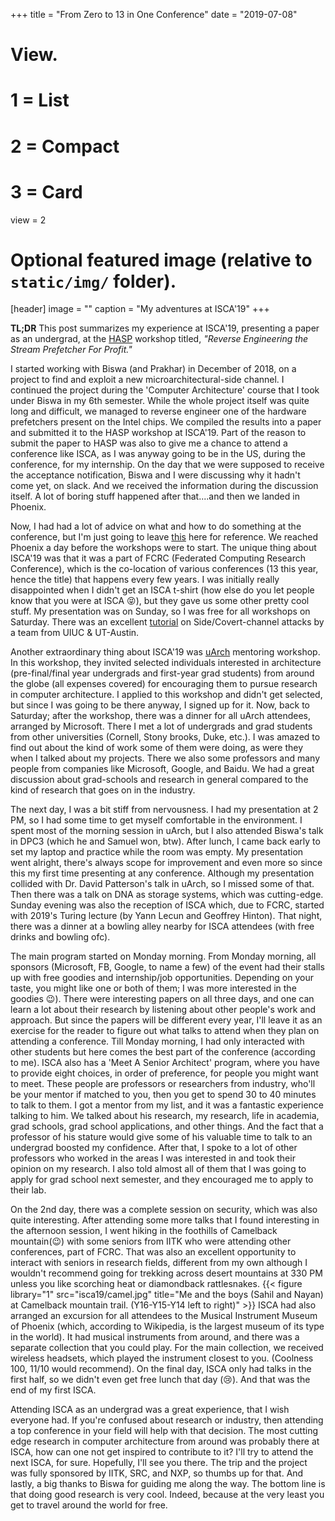 +++
title = "From Zero to 13 in One Conference"
date = "2019-07-08"
# View.
#   1 = List
#   2 = Compact
#   3 = Card
view = 2

# Optional featured image (relative to `static/img/` folder).
[header]
image = ""
caption = "My adventures at ISCA'19"
+++

**TL;DR** 
This post summarizes my experience at ISCA'19, presenting a paper as an undergrad, at the [HASP](https://caslab.csl.yale.edu/workshops/hasp2019/program.html) workshop titled, _"Reverse Engineering the Stream Prefetcher For Profit."_


I started working with Biswa (and Prakhar) in December of 2018, on a project to find and exploit a new microarchitectural-side channel. I continued the project during the 'Computer Architecture' course that I took under Biswa in my 6th semester. While the whole project itself was quite long and difficult, we managed to reverse engineer one of the hardware prefetchers present on the Intel chips. We compiled the results into a paper and submitted it to the HASP workshop at ISCA'19. Part of the reason to submit the paper to HASP was also to give me a chance to attend a conference like ISCA, as I was anyway going to be in the US, during the conference, for my internship. On the day that we were supposed to receive the acceptance notification, Biswa and I were discussing why it hadn't come yet, on slack. And we received the information during the discussion itself. A lot of boring stuff happened after that....and then we landed in Phoenix.


Now, I had had a lot of advice on what and how to do something at the conference, but I'm just going to leave [this](https://uarch2019.github.io/uarch2019/first_time_attendee_faq) here for reference. We reached Phoenix a day before the workshops were to start. The unique thing about ISCA'19 was that it was a part of FCRC (Federated Computing Research Conference), which is the co-location of various conferences (13 this year, hence the title) that happens every few years. I was initially really disappointed when I didn't get an ISCA t-shirt (how else do you let people know that you were at ISCA :stuck_out_tongue_closed_eyes:), but they gave us some other pretty cool stuff. My presentation was on Sunday, so I was free for all workshops on Saturday. There was an excellent [tutorial](https://sites.google.com/view/arch-sec/home) on Side/Covert-channel attacks by a team from UIUC & UT-Austin.


Another extraordinary thing about ISCA'19 was [uArch](https://uarch2019.github.io/uarch2019/) mentoring workshop.
In this workshop, they invited selected individuals interested in architecture (pre-final/final year undergrads and first-year grad students) from around the globe (all expenses covered) for encouraging them to pursue research in computer architecture.
I applied to this workshop and didn't get selected, but since I was going to be there anyway, I signed up for it. 
Now, back to Saturday; after the workshop, there was a dinner for all uArch attendees, arranged by Microsoft. There I met a lot of undergrads and grad students from other universities (Cornell, Stony brooks, Duke, etc.). I was amazed to find out about the kind of work some of them were doing, as were they when I talked about my projects. There we also some professors and many people from companies like Microsoft, Google, and Baidu. We had a great discussion about grad-schools and research in general compared to the kind of research that goes on in the industry.


The next day, I was a bit stiff from nervousness. I had my presentation at 2 PM, so I had some time to get myself comfortable in the environment. I spent most of the morning session in uArch, but I also attended Biswa's talk in DPC3 (which he and Samuel won, btw). After lunch, I came back early to set my laptop and practice while the room was empty. My presentation went alright, there's always scope for improvement and even more so since this my first time presenting at any conference. Although my presentation collided with Dr. David Patterson's talk in uArch, so I missed some of that. Then there was a talk on DNA as storage systems, which was cutting-edge. Sunday evening was also the reception of ISCA which, due to FCRC, started with 2019's Turing lecture (by Yann Lecun and Geoffrey Hinton). That night, there was a dinner at a bowling alley nearby for ISCA attendees (with free drinks and bowling ofc). 


The main program started on Monday morning. From Monday morning, all sponsors (Microsoft, FB, Google, to name a few) of the event had their stalls up with free goodies and internship/job opportunities. Depending on your taste, you might like one or both of them; I was more interested in the goodies :wink:). There were interesting papers on all three days, and one can learn a lot about their research by listening about other people's work and approach. But since the papers will be different every year, I'll leave it as an exercise for the reader to figure out what talks to attend when they plan on attending a conference.
Till Monday morning, I had only interacted with other students but here comes the best part of the conference (according to me). ISCA also has a 'Meet A Senior Architect' program, where you have to provide eight choices, in order of preference, for people you might want to meet. These people are professors or researchers from industry, who'll be your mentor if matched to you, then you get to spend 30 to 40 minutes to talk to them. I got a mentor from my list, and it was a fantastic experience talking to him. We talked about his research, my research, life in academia, grad schools, grad school applications, and other things. And the fact that a professor of his stature would give some of his valuable time to talk to an undergrad boosted my confidence. After that, I spoke to a lot of other professors who worked in the areas I was interested in and took their opinion on my research. I also told almost all of them that I was going to apply for grad school next semester, and they encouraged me to apply to their lab. 


On the 2nd day, there was a complete session on security, which was also quite interesting. After attending some more talks that I found interesting in the afternoon session, I went hiking in the foothills of Camelback mountain(:wink:) with some seniors from IITK who were attending other conferences, part of FCRC.  That was also an excellent opportunity to interact with seniors in research fields, different from my own although I wouldn't recommend going for trekking across desert mountains at 330 PM unless you like scorching heat or diamondback rattlesnakes.
{{< figure library="1" src="isca19/camel.jpg" title="Me and the boys (Sahil and Nayan) at Camelback mountain trail. (Y16-Y15-Y14 left to right)" >}}
ISCA had also arranged an excursion for all attendees to the Musical Instrument Museum of Phoenix (which, according to Wikipedia, is the largest museum of its type in the world). It had musical instruments from around, and there was a separate collection that you could play. For the main collection, we received wireless headsets, which played the instrument closest to you. (Coolness 100, 11/10 would recommend). On the final day, ISCA only had talks in the first half, so we didn't even get free lunch that day (:cry:). And that was the end of my first ISCA. 


Attending ISCA as an undergrad was a great experience, that I wish everyone had. If you're confused about research or industry, then attending a top conference in your field will help with that decision. 
The most cutting edge research in computer architecture from around was probably there at ISCA, how can one not get inspired to contribute to it? I'll try to attend the next ISCA, for sure. Hopefully, I'll see you there. 
The trip and the project was fully sponsored by IITK, SRC, and NXP, so thumbs up for that. And lastly, a big thanks to Biswa for guiding me along the way. The bottom line is that doing good research is very cool. Indeed, because at the very least you get to travel around the world for free. 





